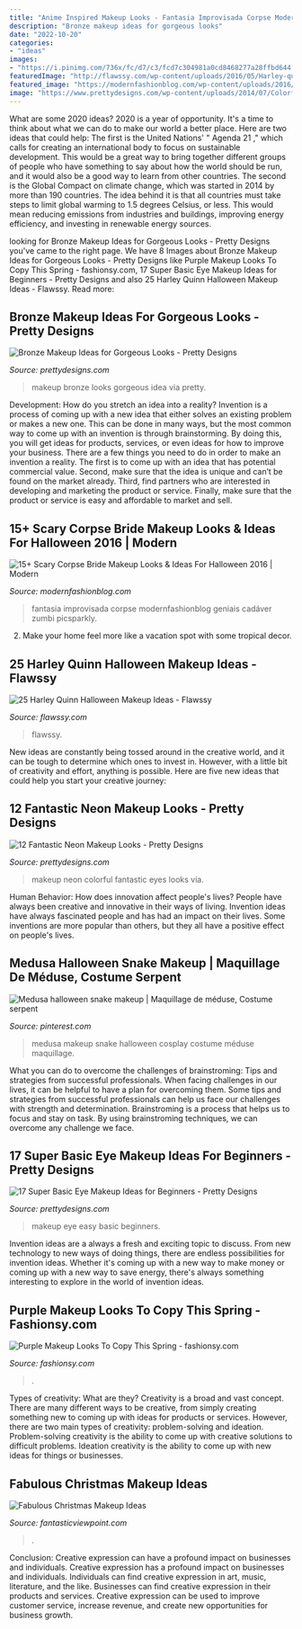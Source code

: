 ```yaml
---
title: "Anime Inspired Makeup Looks - Fantasia Improvisada Corpse Modernfashionblog Geniais Cadáver Zumbi Picsparkly"
description: "Bronze makeup ideas for gorgeous looks"
date: "2022-10-20"
categories:
- "ideas"
images:
- "https://i.pinimg.com/736x/fc/d7/c3/fcd7c304981a0cd8468277a28ffbd644.jpg"
featuredImage: "http://flawssy.com/wp-content/uploads/2016/05/Harley-quinn-makeup..jpg"
featured_image: "https://modernfashionblog.com/wp-content/uploads/2016/09/15-Scary-Corpse-Bride-Makeup-Looks-Ideas-For-Halloween-2016-11.jpg"
image: "https://www.prettydesigns.com/wp-content/uploads/2014/07/Colorful-Eyes-Neon-Makeup-Look.jpg"
---
```



What are some 2020 ideas?
2020 is a year of opportunity. It's a time to think about what we can do to make our world a better place. Here are two ideas that could help: 
The first is the United Nations' " Agenda 21 ," which calls for creating an international body to focus on sustainable development. This would be a great way to bring together different groups of people who have something to say about how the world should be run, and it would also be a good way to learn from other countries. 
The second is the Global Compact on climate change, which was started in 2014 by more than 190 countries. The idea behind it is that all countries must take steps to limit global warming to 1.5 degrees Celsius, or less. This would mean reducing emissions from industries and buildings, improving energy efficiency, and investing in renewable energy sources.

	

		
looking for Bronze Makeup Ideas for Gorgeous Looks - Pretty Designs you've came to the right page. We have 8 Images about Bronze Makeup Ideas for Gorgeous Looks - Pretty Designs like Purple Makeup Looks To Copy This Spring - fashionsy.com, 17 Super Basic Eye Makeup Ideas for Beginners - Pretty Designs and also 25 Harley Quinn Halloween Makeup Ideas - Flawssy. Read more:
		
    
## Bronze Makeup Ideas For Gorgeous Looks - Pretty Designs

<img loading=lazy src="http://www.prettydesigns.com/wp-content/uploads/2014/06/Beautiful-Bronze-Makeup-Idea.jpg" onerror="this.onerror=null;this.src='https://tse2.mm.bing.net/th?id=OIP.Zcfp3xgBAS2crg6WsSOxMQHaKf&amp;pid=15.1';" alt="Bronze Makeup Ideas for Gorgeous Looks - Pretty Designs">

_Source: prettydesigns.com_

>makeup bronze looks gorgeous idea via pretty. 

	

Development: How do you stretch an idea into a reality?
Invention is a process of coming up with a new idea that either solves an existing problem or makes a new one. This can be done in many ways, but the most common way to come up with an invention is through brainstorming. By doing this, you will get ideas for products, services, or even ideas for how to improve your business.
There are a few things you need to do in order to make an invention a reality. The first is to come up with an idea that has potential commercial value. Second, make sure that the idea is unique and can’t be found on the market already. Third, find partners who are interested in developing and marketing the product or service. Finally, make sure that the product or service is easy and affordable to market and sell.

    
## 15+ Scary Corpse Bride Makeup Looks &amp; Ideas For Halloween 2016 | Modern

<img loading=lazy src="https://modernfashionblog.com/wp-content/uploads/2016/09/15-Scary-Corpse-Bride-Makeup-Looks-Ideas-For-Halloween-2016-11.jpg" onerror="this.onerror=null;this.src='https://tse1.mm.bing.net/th?id=OIP.YFJqRYWzGzldt2DkCkBWgQAAAA&amp;pid=15.1';" alt="15+ Scary Corpse Bride Makeup Looks &amp; Ideas For Halloween 2016 | Modern">

_Source: modernfashionblog.com_

>fantasia improvisada corpse modernfashionblog geniais cadáver zumbi picsparkly. 

	

2. Make your home feel more like a vacation spot with some tropical decor.

    
## 25 Harley Quinn Halloween Makeup Ideas - Flawssy

<img loading=lazy src="http://flawssy.com/wp-content/uploads/2016/05/Harley-quinn-makeup..jpg" onerror="this.onerror=null;this.src='https://tse3.mm.bing.net/th?id=OIP.f96h6bedoX5Qs1CvAfkmlQHaJ4&amp;pid=15.1';" alt="25 Harley Quinn Halloween Makeup Ideas - Flawssy">

_Source: flawssy.com_

>flawssy. 

	

New ideas are constantly being tossed around in the creative world, and it can be tough to determine which ones to invest in. However, with a little bit of creativity and effort, anything is possible. Here are five new ideas that could help you start your creative journey:  

    
## 12 Fantastic Neon Makeup Looks - Pretty Designs

<img loading=lazy src="https://www.prettydesigns.com/wp-content/uploads/2014/07/Colorful-Eyes-Neon-Makeup-Look.jpg" onerror="this.onerror=null;this.src='https://tse2.mm.bing.net/th?id=OIP.nvgjOSF8wPWn4K5rPp-QwQHaJ4&amp;pid=15.1';" alt="12 Fantastic Neon Makeup Looks - Pretty Designs">

_Source: prettydesigns.com_

>makeup neon colorful fantastic eyes looks via. 

	

Human Behavior: How does innovation affect people's lives?
People have always been creative and innovative in their ways of living. Invention ideas have always fascinated people and has had an impact on their lives. Some inventions are more popular than others, but they all have a positive effect on people's lives.

    
## Medusa Halloween Snake Makeup | Maquillage De Méduse, Costume Serpent

<img loading=lazy src="https://i.pinimg.com/736x/fc/d7/c3/fcd7c304981a0cd8468277a28ffbd644.jpg" onerror="this.onerror=null;this.src='https://tse3.mm.bing.net/th?id=OIP.PsHy3vUuQ_lQexjxy4V0aQHaNL&amp;pid=15.1';" alt="Medusa halloween snake makeup | Maquillage de méduse, Costume serpent">

_Source: pinterest.com_

>medusa makeup snake halloween cosplay costume méduse maquillage. 

	

What you can do to overcome the challenges of brainstroming: Tips and strategies from successful professionals.
When facing challenges in our lives, it can be helpful to have a plan for overcoming them. Some tips and strategies from successful professionals can help us face our challenges with strength and determination. Brainstroming is a process that helps us to focus and stay on task. By using brainstroming techniques, we can overcome any challenge we face.

    
## 17 Super Basic Eye Makeup Ideas For Beginners - Pretty Designs

<img loading=lazy src="https://www.prettydesigns.com/wp-content/uploads/2015/12/Easy-Eye-Makeup.jpg" onerror="this.onerror=null;this.src='https://tse1.mm.bing.net/th?id=OIP.5B4oTOC8THOhVAB4r4gAFQHaLH&amp;pid=15.1';" alt="17 Super Basic Eye Makeup Ideas for Beginners - Pretty Designs">

_Source: prettydesigns.com_

>makeup eye easy basic beginners. 

	

Invention ideas are a always a fresh and exciting topic to discuss. From new technology to new ways of doing things, there are endless possibilities for invention ideas. Whether it's coming up with a new way to make money or coming up with a new way to save energy, there's always something interesting to explore in the world of invention ideas.

    
## Purple Makeup Looks To Copy This Spring - Fashionsy.com

<img loading=lazy src="https://fashionsy.com/wp-content/uploads/2015/01/takma-kirpikli-göz-makyajı.jpg" onerror="this.onerror=null;this.src='https://tse3.mm.bing.net/th?id=OIP._FSKWXv4VdtCvFauM_5EgwHaKX&amp;pid=15.1';" alt="Purple Makeup Looks To Copy This Spring - fashionsy.com">

_Source: fashionsy.com_

>. 

	

Types of creativity: What are they?
Creativity is a broad and vast concept. There are many different ways to be creative, from simply creating something new to coming up with ideas for products or services. However, there are two main types of creativity: problem-solving and ideation. Problem-solving creativity is the ability to come up with creative solutions to difficult problems. Ideation creativity is the ability to come up with new ideas for things or businesses.

    
## Fabulous Christmas Makeup Ideas

<img loading=lazy src="http://www.fantasticviewpoint.com/wp-content/uploads/2013/11/41-Christmas-Makeup-Ideas-35.jpg" onerror="this.onerror=null;this.src='https://tse3.mm.bing.net/th?id=OIP.DrYiaBhwx0OAUVuntxOnnQHaJi&amp;pid=15.1';" alt="Fabulous Christmas Makeup Ideas">

_Source: fantasticviewpoint.com_

>. 

	

Conclusion: Creative expression can have a profound impact on businesses and individuals.
Creative expression has a profound impact on businesses and individuals. Individuals can find creative expression in art, music, literature, and the like. Businesses can find creative expression in their products and services. Creative expression can be used to improve customer service, increase revenue, and create new opportunities for business growth.

